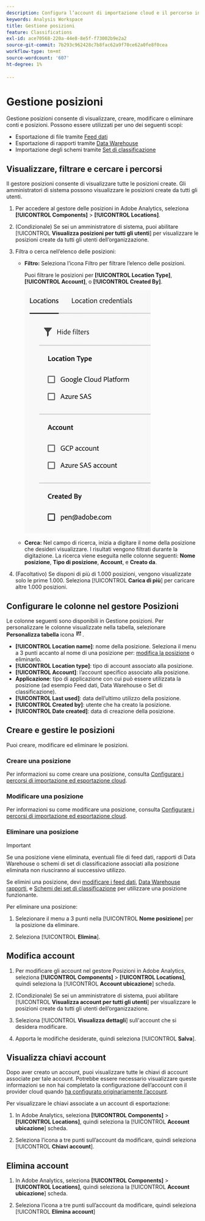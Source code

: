 ```yaml
---
description: Configura l’account di importazione cloud e il percorso in cui è possibile caricare i dati di classificazione
keywords: Analysis Workspace
title: Gestione posizioni
feature: Classifications
exl-id: ace70568-220a-44e8-8e5f-f73002b9e2a2
source-git-commit: 7b293c962428c7b8fac62a9f70ce62a0fe8f0cea
workflow-type: tm+mt
source-wordcount: '607'
ht-degree: 1%

---
```


# Gestione posizioni

Gestione posizioni consente di visualizzare, creare, modificare o eliminare conti e posizioni. Possono essere utilizzati per uno dei seguenti scopi:

* Esportazione di file tramite [Feed dati](/help/export/analytics-data-feed/create-feed.md)
* Esportazione di rapporti tramite [Data Warehouse](/help/export/data-warehouse/create-request/dw-request-report-destinations.md)
* Importazione degli schemi tramite [Set di classificazione](/help/components/classifications/sets/overview.md)

## Visualizzare, filtrare e cercare i percorsi

Il gestore posizioni consente di visualizzare tutte le posizioni create. Gli amministratori di sistema possono visualizzare le posizioni create da tutti gli utenti.

1. Per accedere al gestore delle posizioni in Adobe Analytics, seleziona **[!UICONTROL Components]** > **[!UICONTROL Locations]**.

1. (Condizionale) Se sei un amministratore di sistema, puoi abilitare [!UICONTROL **Visualizza posizioni per tutti gli utenti**] per visualizzare le posizioni create da tutti gli utenti dell’organizzazione. <!-- Maybe add a screenshot? This is new functionality -->

1. Filtra o cerca nell’elenco delle posizioni:

   * **Filtro:** Seleziona l’icona Filtro per filtrare l’elenco delle posizioni.

     Puoi filtrare le posizioni per **[!UICONTROL Location Type]**, **[!UICONTROL Account]**, o **[!UICONTROL Created By]**.

     ![Filtri posizioni](assets/locations-filters.png)

   * **Cerca:** Nel campo di ricerca, inizia a digitare il nome della posizione che desideri visualizzare. I risultati vengono filtrati durante la digitazione. La ricerca viene eseguita nelle colonne seguenti: **Nome posizione**, **Tipo di posizione**, **Account**, e **Creato da**.

1. (Facoltativo) Se disponi di più di 1.000 posizioni, vengono visualizzate solo le prime 1.000. Seleziona [!UICONTROL **Carica di più**] per caricare altre 1.000 posizioni.

## Configurare le colonne nel gestore Posizioni

Le colonne seguenti sono disponibili in Gestione posizioni. Per personalizzare le colonne visualizzate nella tabella, selezionare **Personalizza tabella** icona ![Icona Personalizza tabella](assets/customize-table-icon.png).

* **[!UICONTROL Location name]**: nome della posizione. Seleziona il menu a 3 punti accanto al nome di una posizione per: [modifica la posizione](/help/components/locations/configure-import-locations.md) o eliminarlo.
* **[!UICONTROL Location type]**: tipo di account associato alla posizione.
* **[!UICONTROL Account]**: l’account specifico associato alla posizione.
* **Applicazione**: tipo di applicazione con cui può essere utilizzata la posizione (ad esempio Feed dati, Data Warehouse o Set di classificazione).
* **[!UICONTROL Last used]**: data dell’ultimo utilizzo della posizione.
* **[!UICONTROL Created by]**: utente che ha creato la posizione.
* **[!UICONTROL Date created]**: data di creazione della posizione.

## Creare e gestire le posizioni

Puoi creare, modificare ed eliminare le posizioni.

### Creare una posizione

Per informazioni su come creare una posizione, consulta [Configurare i percorsi di importazione ed esportazione cloud](/help/components/locations/configure-import-locations.md).

<!-- Do I need to add some steps here about how to create a location and then assign that location to be used with DF, DW, or Classifications sets? Need to hear back from Ron and team whether we are including this functionality -->

### Modificare una posizione

Per informazioni su come modificare una posizione, consulta [Configurare i percorsi di importazione ed esportazione cloud](/help/components/locations/configure-import-locations.md).

### Eliminare una posizione

>[!IMPORTANT]
>
>Se una posizione viene eliminata, eventuali file di feed dati, rapporti di Data Warehouse o schemi di set di classificazione associati alla posizione eliminata non riusciranno al successivo utilizzo.
>
>Se elimini una posizione, devi [modificare i feed dati](/help/export/analytics-data-feed/create-feed.md), [Data Warehouse rapporti](/help/export/data-warehouse/create-request/dw-request-report-destinations.md), e [Schemi dei set di classificazione](/help/components/classifications/sets/manage/schema.md) per utilizzare una posizione funzionante.

Per eliminare una posizione:

1. Selezionare il menu a 3 punti nella [!UICONTROL **Nome posizione**] per la posizione da eliminare.

1. Seleziona [!UICONTROL **Elimina**].

## Modifica account

1. Per modificare gli account nel gestore Posizioni in Adobe Analytics, seleziona **[!UICONTROL Components]** > **[!UICONTROL Locations]**, quindi seleziona la [!UICONTROL **Account ubicazione**] scheda.

1. (Condizionale) Se sei un amministratore di sistema, puoi abilitare [!UICONTROL **Visualizza account per tutti gli utenti**] per visualizzare le posizioni create da tutti gli utenti dell’organizzazione. <!-- Maybe add a screenshot? This is new functionality -->


1. Seleziona [!UICONTROL **Visualizza dettagli**] sull&#39;account che si desidera modificare.

1. Apporta le modifiche desiderate, quindi seleziona [!UICONTROL **Salva**].

## Visualizza chiavi account

Dopo aver creato un account, puoi visualizzare tutte le chiavi di account associate per tale account. Potrebbe essere necessario visualizzare queste informazioni se non hai completato la configurazione dell’account con il provider cloud quando [ha configurato originariamente l’account](/help/components/locations/configure-import-accounts.md).

Per visualizzare le chiavi associate a un account di esportazione:

1. In Adobe Analytics, seleziona **[!UICONTROL Components]** > **[!UICONTROL Locations]**, quindi seleziona la [!UICONTROL **Account ubicazione**] scheda.

1. Seleziona l’icona a tre punti sull’account da modificare, quindi seleziona [!UICONTROL **Chiavi account**].

## Elimina account

1. In Adobe Analytics, seleziona **[!UICONTROL Components]** > **[!UICONTROL Locations]**, quindi seleziona la [!UICONTROL **Account ubicazione**] scheda.

1. Seleziona l’icona a tre punti sull’account da modificare, quindi seleziona [!UICONTROL **Elimina account**]
